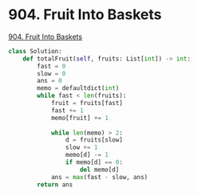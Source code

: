 # 904. Fruit Into Baskets

[904. Fruit Into Baskets](https://leetcode.com/problems/fruit-into-baskets/)

```python
class Solution:
    def totalFruit(self, fruits: List[int]) -> int:
        fast = 0
        slow = 0
        ans = 0
        memo = defaultdict(int)
        while fast < len(fruits):
            fruit = fruits[fast]
            fast += 1
            memo[fruit] += 1
            
            while len(memo) > 2:
                d = fruits[slow]
                slow += 1
                memo[d] -= 1
                if memo[d] == 0:
                    del memo[d]
            ans = max(fast - slow, ans)
        return ans
```

